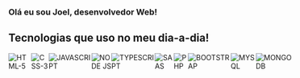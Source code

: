 ### Olá eu sou Joel, desenvolvedor Web! 

## Tecnologias que uso no meu dia-a-dia!
<div style="display:flex">
    <img alt='HTML-5' src='https://img.shields.io/badge/HTML5-E34F26?style=for-the-badge&logo=html5&logoColor=white'>
    <img alt='CSS-3' src='https://img.shields.io/badge/CSS3-1572B6?style=for-the-badge&logo=css3&logoColor=white'>
    <img alt='JAVASCRIPT' src='https://img.shields.io/badge/JavaScript-F7DF1E?style=for-the-badge&logo=javascript&logoColor=black'>
    <img alt='NODE JS' src='https://img.shields.io/badge/Node.js-43853D?style=for-the-badge&logo=node.js&logoColor=white'>
    <img alt='TYPESCRIPT' src='https://img.shields.io/badge/TypeScript-007ACC?style=for-the-badge&logo=typescript&logoColor=white'>
    <img alt='SAAS' src='https://img.shields.io/badge/Sass-CC6699?style=for-the-badge&logo=sass&logoColor=white'>
    <img alt='PHP' src='https://img.shields.io/badge/PHP-777BB4?style=for-the-badge&logo=php&logoColor=white'>
    <img alt='BOOTSTRAP' src='https://img.shields.io/badge/Bootstrap-563D7C?style=for-the-badge&logo=bootstrap&logoColor=white'>
    <img alt='MYSQL' src='https://img.shields.io/badge/MySQL-00000F?style=for-the-badge&logo=mysql&logoColor=white'>
    <img alt='MONGODB' src='https://img.shields.io/badge/MongoDB-4EA94B?style=for-the-badge&logo=mongodb&logoColor=white'>    
</div>

